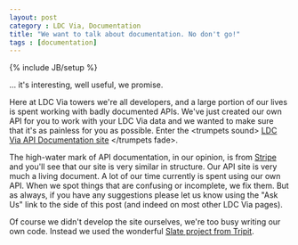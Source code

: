 ```yaml
---
layout: post
category : LDC Via, Documentation
title: "We want to talk about documentation. No don't go!"
tags : [documentation]
---
```

{% include JB/setup %}

... it's interesting, well useful, we promise.

Here at LDC Via towers we're all developers, and a large portion of our lives is spent working with badly documented APIs. We've just created our own API for you to work with your LDC Via data and we wanted to make sure that it's as painless for you as possible. Enter the &lt;trumpets sound&gt; [LDC Via API Documentation site](http://api.ldcvia.com) &lt;/trumpets fade&gt;.

The high-water mark of API documentation, in our opinion, is from [Stripe](https://stripe.com/docs/api) and you'll see that our site is very similar in structure. Our API site is very much a living document. A lot of our time currently is spent using our own API. When we spot things that are confusing or incomplete, we fix them. But as always, if you have any suggestions please let us know using the "Ask Us" link to the side of this post (and indeed on most other LDC Via pages).

Of course we didn't develop the site ourselves, we're too busy writing our own code. Instead we used the wonderful [Slate project from Tripit](https://github.com/tripit/slate).
